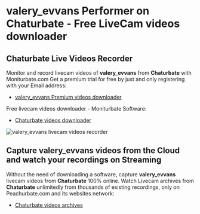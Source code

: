 # valery_evvans Performer on Chaturbate - Free LiveCam videos downloader

## Chaturbate Live Videos Recorder

Monitor and record livecam videos of **valery_evvans** from **Chaturbate** with Moniturbate.com
Get a premium trial for free by just and only registering with your Email address:
* [valery_evvans Premium videos downloader](https://moniturbate.com/request-demo-licence-key.html)

Free livecam videos downloader - Moniturbate Software:
* [Chaturbate videos downloader](https://moniturbate.com/moniturbate-download-software.html)

![valery_evvans livecam videos recorder](https://peachurnet.com/templates/moniturbate-software.png)


## Capture valery_evvans videos from the Cloud and watch your recordings on Streaming

Without the need of downloading a software, capture **valery_evvans** livecam videos from **Chaturbate** 100% online.
Watch Livecam archives from **Chaturbate** unlimitedly from thousands of existing recordings, only on Peachurbate.com and its websites network:
* [Chaturbate videos archives](https://peachurnet.com/)